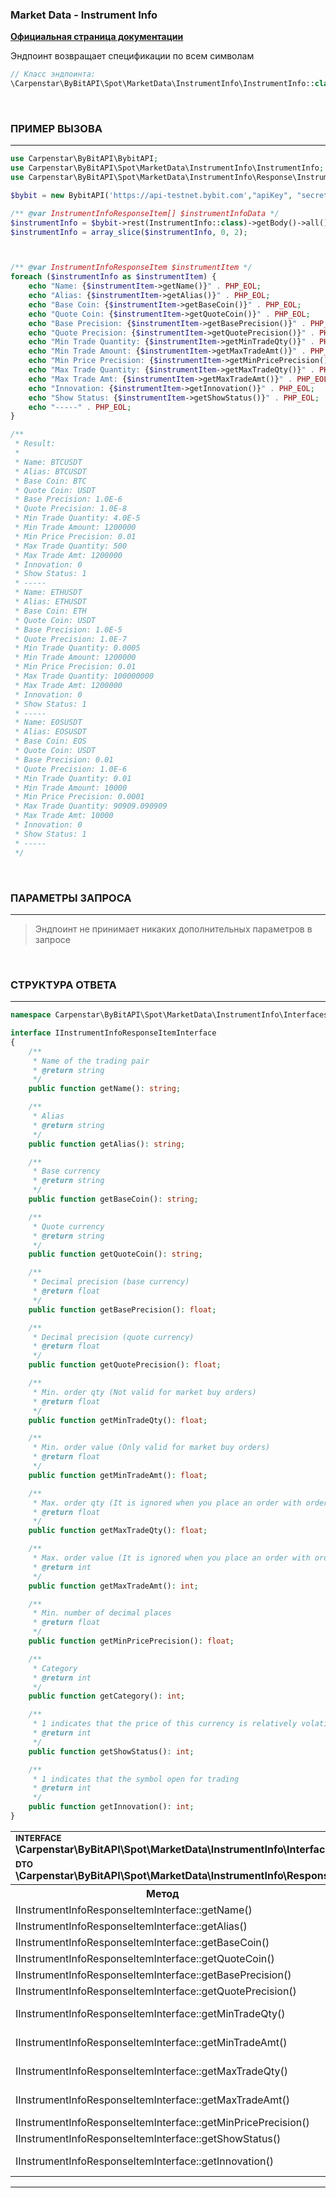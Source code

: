 ### Market Data - Instrument Info
<b>[Официальная страница документации](https://bybit-exchange.github.io/docs/spot/public/instrument)</b>

<p>Эндпоинт возвращает спецификации по всем символам</p>

```php
// Класс эндпоинта:
\Carpenstar\ByBitAPI\Spot\MarketData\InstrumentInfo\InstrumentInfo::class
```

<br />

<h3 align="left" width="100%"><b>ПРИМЕР ВЫЗОВА</b></h3>

---

```php
use Carpenstar\ByBitAPI\BybitAPI;
use Carpenstar\ByBitAPI\Spot\MarketData\InstrumentInfo\InstrumentInfo;
use Carpenstar\ByBitAPI\Spot\MarketData\InstrumentInfo\Response\InstrumentInfoResponseItem;

$bybit = new BybitAPI('https://api-testnet.bybit.com',"apiKey", "secret");

/** @var InstrumentInfoResponseItem[] $instrumentInfoData */
$instrumentInfo = $bybit->rest(InstrumentInfo::class)->getBody()->all();
$instrumentInfo = array_slice($instrumentInfo, 0, 2);



/** @var InstrumentInfoResponseItem $instrumentItem */
foreach ($instrumentInfo as $instrumentItem) {
    echo "Name: {$instrumentItem->getName()}" . PHP_EOL;
    echo "Alias: {$instrumentItem->getAlias()}" . PHP_EOL;
    echo "Base Coin: {$instrumentItem->getBaseCoin()}" . PHP_EOL;
    echo "Quote Coin: {$instrumentItem->getQuoteCoin()}" . PHP_EOL;
    echo "Base Precision: {$instrumentItem->getBasePrecision()}" . PHP_EOL;
    echo "Quote Precision: {$instrumentItem->getQuotePrecision()}" . PHP_EOL;
    echo "Min Trade Quantity: {$instrumentItem->getMinTradeQty()}" . PHP_EOL;
    echo "Min Trade Amount: {$instrumentItem->getMaxTradeAmt()}" . PHP_EOL;
    echo "Min Price Precision: {$instrumentItem->getMinPricePrecision()}" . PHP_EOL;
    echo "Max Trade Quantity: {$instrumentItem->getMaxTradeQty()}" . PHP_EOL;
    echo "Max Trade Amt: {$instrumentItem->getMaxTradeAmt()}" . PHP_EOL;
    echo "Innovation: {$instrumentItem->getInnovation()}" . PHP_EOL;
    echo "Show Status: {$instrumentItem->getShowStatus()}" . PHP_EOL;
    echo "-----" . PHP_EOL;
}

/**
 * Result:
 * 
 * Name: BTCUSDT
 * Alias: BTCUSDT
 * Base Coin: BTC
 * Quote Coin: USDT
 * Base Precision: 1.0E-6
 * Quote Precision: 1.0E-8
 * Min Trade Quantity: 4.0E-5
 * Min Trade Amount: 1200000
 * Min Price Precision: 0.01
 * Max Trade Quantity: 500
 * Max Trade Amt: 1200000
 * Innovation: 0
 * Show Status: 1
 * -----
 * Name: ETHUSDT
 * Alias: ETHUSDT
 * Base Coin: ETH
 * Quote Coin: USDT
 * Base Precision: 1.0E-5
 * Quote Precision: 1.0E-7
 * Min Trade Quantity: 0.0005
 * Min Trade Amount: 1200000
 * Min Price Precision: 0.01
 * Max Trade Quantity: 100000000
 * Max Trade Amt: 1200000
 * Innovation: 0
 * Show Status: 1
 * -----
 * Name: EOSUSDT
 * Alias: EOSUSDT
 * Base Coin: EOS
 * Quote Coin: USDT
 * Base Precision: 0.01
 * Quote Precision: 1.0E-6
 * Min Trade Quantity: 0.01
 * Min Trade Amount: 10000
 * Min Price Precision: 0.0001
 * Max Trade Quantity: 90909.090909
 * Max Trade Amt: 10000
 * Innovation: 0
 * Show Status: 1
 * -----
 */
```

<br />

<h3 align="left" width="100%"><b>ПАРАМЕТРЫ ЗАПРОСА</b></h3>

---

> Эндпоинт не принимает никаких дополнительных параметров в запросе

<br />

<h3 align="left" width="100%"><b>СТРУКТУРА ОТВЕТА</b></h3>

---

```php
namespace Carpenstar\ByBitAPI\Spot\MarketData\InstrumentInfo\Interfaces;

interface IInstrumentInfoResponseItemInterface
{
    /**
     * Name of the trading pair
     * @return string
     */
    public function getName(): string;

    /**
     * Alias
     * @return string
     */
    public function getAlias(): string;

    /**
     * Base currency
     * @return string
     */
    public function getBaseCoin(): string;

    /**
     * Quote currency
     * @return string
     */
    public function getQuoteCoin(): string;

    /**
     * Decimal precision (base currency)
     * @return float
     */
    public function getBasePrecision(): float;

    /**
     * Decimal precision (quote currency)
     * @return float
     */
    public function getQuotePrecision(): float;

    /**
     * Min. order qty (Not valid for market buy orders)
     * @return float
     */
    public function getMinTradeQty(): float;

    /**
     * Min. order value (Only valid for market buy orders)
     * @return float
     */
    public function getMinTradeAmt(): float;

    /**
     * Max. order qty (It is ignored when you place an order with order type LIMIT_MAKER)
     * @return float
     */
    public function getMaxTradeQty(): float;

    /**
     * Max. order value (It is ignored when you place an order with order type LIMIT_MAKER)
     * @return int
     */
    public function getMaxTradeAmt(): int;

    /**
     * Min. number of decimal places
     * @return float
     */
    public function getMinPricePrecision(): float;

    /**
     * Category
     * @return int
     */
    public function getCategory(): int;

    /**
     * 1 indicates that the price of this currency is relatively volatile
     * @return int
     */
    public function getShowStatus(): int;

    /**
     * 1 indicates that the symbol open for trading
     * @return int
     */
    public function getInnovation(): int;
}
```
<table style="width: 100%">
  <tr>
    <td colspan="3">
        <sup><b>INTERFACE</b></sup> <br />
        <b>\Carpenstar\ByBitAPI\Spot\MarketData\InstrumentInfo\Interfaces\IInstrumentInfoResponse\IInstrumentInfoResponseItemInterface::class</b>
    </td>
  </tr>
  <tr>
    <td colspan="3">
        <sup><b>DTO</b></sup> <br />
        <b>\Carpenstar\ByBitAPI\Spot\MarketData\InstrumentInfo\Response\InstrumentInfoResponseItem::class</b>
    </td>
  </tr>
  <tr>
    <th style="width: 30%; text-align: center">Метод</th>
    <th style="width: 20%; text-align: center">Тип</th>
    <th style="width: 50%; text-align: center">Описание</th>
  </tr>
  <tr>
    <td>IInstrumentInfoResponseItemInterface::getName()</td>
    <td style="text-align: center">string</td>
    <td> Торговый инструмент </td>
  </tr>
  <tr>
    <td>IInstrumentInfoResponseItemInterface::getAlias()</td>
    <td style="text-align: center">string</td>
    <td> Синоним </td>
  </tr>
  <tr>
    <td>IInstrumentInfoResponseItemInterface::getBaseCoin()</td>
    <td style="text-align: center">string</td>
    <td> Базовый токен </td>
  </tr>
  <tr>
    <td>IInstrumentInfoResponseItemInterface::getQuoteCoin()</td>
    <td style="text-align: center">string</td>
    <td> Валюта котировки </td>
  </tr>
  <tr>
    <td>IInstrumentInfoResponseItemInterface::getBasePrecision()</td>
    <td style="text-align: center">float</td>
    <td> Десятичная точность (базовая валюта) </td>
  </tr>
  <tr>
    <td>IInstrumentInfoResponseItemInterface::getQuotePrecision()</td>
    <td style="text-align: center">float</td>
    <td> Десятичная точность (котируемая валюта) </td>
  </tr>
  <tr>
    <td>IInstrumentInfoResponseItemInterface::getMinTradeQty()</td>
    <td style="text-align: center">float</td>
    <td> Мин. обьем ордера (недействительно для MARKET ордеров на покупку) </td>
  </tr>
  <tr>
    <td>IInstrumentInfoResponseItemInterface::getMinTradeAmt()</td>
    <td style="text-align: center">float</td>
    <td> Мин. стоимость ордера (действительно только для рыночных ордеров на покупку) </td>
  </tr>
  <tr>
    <td>IInstrumentInfoResponseItemInterface::getMaxTradeQty()</td>
    <td style="text-align: center">float</td>
    <td> Макс. количество заказа (игнорируется при размещении заказа с типом заказа LIMIT_MAKER) </td>
  </tr>
  <tr>
    <td>IInstrumentInfoResponseItemInterface::getMaxTradeAmt()</td>
    <td style="text-align: center">int</td>
    <td> Макс. обьем ордера (игнорируется при размещении ордера типа LIMIT_MAKER) </td>
  </tr>
  <tr>
    <td>IInstrumentInfoResponseItemInterface::getMinPricePrecision()</td>
    <td style="text-align: center">float</td>
    <td> Мин. количество десятичных знаков </td>
  </tr>
  <tr>
    <td>IInstrumentInfoResponseItemInterface::getShowStatus()</td>
    <td style="text-align: center">int</td>
    <td> Указывает на то, что символ открыт для торговли </td>
  </tr>
  <tr>
    <td>IInstrumentInfoResponseItemInterface::getInnovation()</td>
    <td style="text-align: center">int</td>
    <td> Указывает на то, что цена этой валюты относительно волатильна </td>
  </tr>
</table>

---
